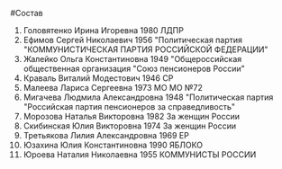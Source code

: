 #Состав
1. Головятенко Ирина Игоревна 1980 ЛДПР
2. Ефимов Сергей Николаевич 1956 \"Политическая партия \"КОММУНИСТИЧЕСКАЯ ПАРТИЯ РОССИЙСКОЙ ФЕДЕРАЦИИ\"
3. Жалейко Ольга Константиновна 1949 \"Общероссийская общественная организация \"Союз пенсионеров России\"
4. Краваль Виталий Модестович 1946 СР
5. Малеева Лариса Сергеевна 1973 МО МО №72
6. Мигачева Людмила Александровна 1948 \"Политическая партия \"Российская партия пенсионеров за справедливость\"
7. Морозова Наталья Викторовна 1982 За женщин России
8. Скибинская Юлия Викторовна 1974 За женщин России
9. Третьякова Лилия Александровна 1969 ЕР
10. Юзахина Юлия Константиновна 1990 ЯБЛОКО
11. Юроева Наталия Николаевна 1955 КОММУНИСТЫ РОССИИ
